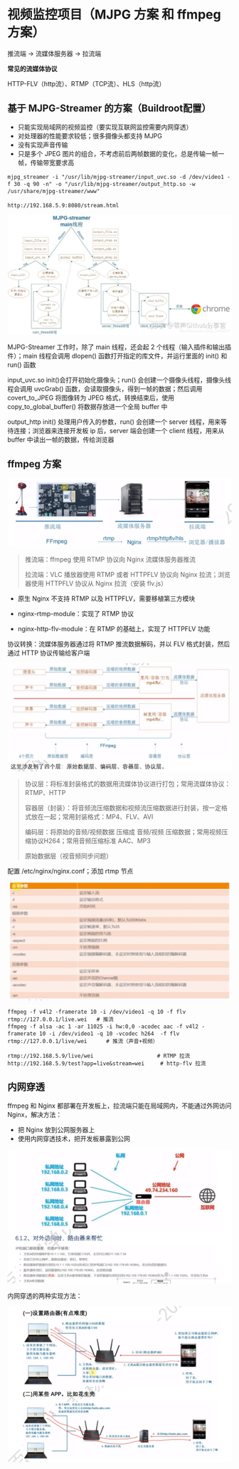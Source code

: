 # 视频监控项目（MJPG 方案 和 ffmpeg 方案）

推流端 -> 流媒体服务器 -> 拉流端

**常见的流媒体协议**

HTTP-FLV（http流）、RTMP（TCP流）、HLS（http流）

## 基于 MJPG-Streamer 的方案（Buildroot配置）

- 只能实现局域网的视频监控（要实现互联网监控需要内网穿透）
- 对处理器的性能要求较低；很多摄像头都支持 MJPG
- 没有实现声音传输
- 只是多个 JPEG 图片的组合，不考虑前后两帧数据的变化，总是传输一帧一帧，传输带宽要求高

```shell
mjpg_streamer -i "/usr/lib/mjpg-streamer/input_uvc.so -d /dev/video1 -f 30 -q 90 -n" -o "/usr/lib/mjpg-streamer/output_http.so -w /usr/share/mjpg-streamer/www"

http://192.168.5.9:8080/stream.html
```

![img](https://raw.githubusercontent.com/LQF376/Linux-arm-mystudy/main/markdown_pic/v2-913018fec9045d2772567d8ae383b0a0_r.jpg)

MJPG-Streamer 工作时，除了 main 线程，还会起 2 个线程（输入插件和输出插件）；main 线程会调用 dlopen() 函数打开指定的库文件，并运行里面的 init() 和 run() 函数

input_uvc.so init()会打开初始化摄像头；run() 会创建一个摄像头线程，摄像头线程会调用 uvcGrab() 函数，会读取摄像头，得到一帧的数据；然后调用 covert_to_JPEG 将图像转为 JPEG 格式，转换结束后，使用 copy_to_global_buffer() 将数据存放进一个全局 buffer 中

output_http init() 处理用户传入的参数，run() 会创建一个 server 线程，用来等待连接；浏览器来连接开发板 ip 后，server 端会创建一个 client 线程，用来从 buffer 中读出一帧的数据，传给浏览器

## ffmpeg 方案

![1692098956850](https://raw.githubusercontent.com/LQF376/Linux-arm-mystudy/main/markdown_pic/1692098956850.png)

> 推流端：ffmpeg 使用 RTMP 协议向 Nginx 流媒体服务器推流
>
> 拉流端：VLC 播放器使用 RTMP 或者 HTTPFLV 协议向 Nginx 拉流；浏览器使用 HTTPFLV 协议从 Nginx 拉流（安装 flv.js）

- 原生 Nginx 不支持 RTMP 以及 HTTPFLV，需要移植第三方模块

- nginx-rtmp-module：实现了 RTMP 协议
- nginx-http-flv-module：在 RTMP 的基础上，实现了 HTTPFLV 功能

协议转换：流媒体服务器通过将 RTMP 推流数据解码，并以 FLV 格式封装，然后通过 HTTP 协议传输给客户端

![1692099405204](https://raw.githubusercontent.com/LQF376/Linux-arm-mystudy/main/markdown_pic/1692099405204.png)

> 协议层：将标准封装格式的数据用流媒体协议进行打包；常用流媒体协议：RTMP、HTTP
>
> 容器层（封装）：将音频流压缩数据和视频流压缩数据进行封装，按一定格式放在一起；常用封装格式：MP4、FLV、AVI
>
> 编码层：将原始的音频/视频数据 压缩成 音频/视频 压缩数据；常用视频压缩协议H264；常用音频压缩标准 AAC、MP3
>
> 原始数据层（视音频同步问题）

配置 /etc/nginx/nginx.conf；添加 rtmp 节点

![1692103094870](https://raw.githubusercontent.com/LQF376/Linux-arm-mystudy/main/markdown_pic/1692103094870.png)

```shell
ffmpeg -f v4l2 -framerate 10 -i /dev/video1 -q 10 -f flv rtmp://127.0.0.1/live.wei   # 推流
ffmpeg -f alsa -ac 1 -ar 11025 -i hw:0,0 -acodec aac -f v4l2 -framerate 10 -i /dev/video1 -q 10 -vcodec h264  -f flv rtmp://127.0.0.1/live/wei		# 推流（声音+视频）

rtmp://192.168.5.9/live/wei					   # RTMP 拉流
http://192.168.5.9/test?app=live&stream=wei		# http-flv 拉流
```

## 内网穿透

ffmpeg 和 Nginx 都部署在开发板上，拉流端只能在局域网内，不能通过外网访问 Nginx，解决方法：

- 把 Nginx 放到公网服务器上
- 使用内网穿透技术，把开发板暴露到公网

![1692102526883](https://raw.githubusercontent.com/LQF376/Linux-arm-mystudy/main/markdown_pic/1692102526883.png)

内网穿透的两种实现方法：

![1692102789158](https://raw.githubusercontent.com/LQF376/Linux-arm-mystudy/main/markdown_pic/1692102789158.png)
